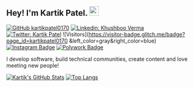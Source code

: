 ## Hey! I'm Kartik Patel. <img src="https://media.giphy.com/media/hvRJCLFzcasrR4ia7z/giphy.gif" width="25px">

[![GitHub kartikpatel0170](https://img.shields.io/github/followers/kartikpatel0170?label=follow&style=social)](https://github.com/kartikpatel0170)
[![Linkedin: Khushboo Verma](https://img.shields.io/badge/-Kartik%20Patel-blue?style=flat-square&logo=Linkedin&logoColor=white&link=https://www.linkedin.com/in/kartikpatel0170/)](https://www.linkedin.com/in/kartikpatel0170/)
[![Twitter: Kartik Patel](https://img.shields.io/twitter/follow/kartikpatel0170?style=social)](https://twitter.com/kartikpatel0170)
![Visitors](https://visitor-badge.glitch.me/badge?page_id=kartikpatel0170 &left_color=gray&right_color=blue)
[![Instagram Badge](https://img.shields.io/badge/-@kartikpatel0170-black?style=flat-square&labelColor=000000&logo=Instagram&link=https://instagram.com/@kartikpatel0170)](https://instagram.com/@kartikpatel0170)
[![Polywork Badge](https://img.shields.io/badge/-kartikpatel0170-orange?style=flat-square&logo=polywork&logoColor=black&link=http://polywork.com/kartikpatel0170)](http://polywork.com/kartikpatel0170)
  
I develop software, build technical communities, create content and love meeting new people!


[![Kartik's GitHub Stats](https://github-readme-stats.vercel.app/api?username=kartikpatel0170&hide=issues&count_private=true&show_icons=true&theme=calm)](https://github.com/kartikpatel0170/github-readme-stats)
[![Top Langs](https://github-readme-stats.vercel.app/api/top-langs/?username=kartikpatel0170&layout=compact&theme=calm)](https://github.com/kartikpatel0170/github-readme-stats)




<!--
**kartikpatel0170/kartikpatel0170** is a ✨ _special_ ✨ repository because its `README.md` (this file) appears on your GitHub profile.

Here are some ideas to get you started:

- 🔭 I’m currently working on ...
- 🌱 I’m currently learning ...
- 👯 I’m looking to collaborate on ...
- 🤔 I’m looking for help with ...
- 💬 Ask me about ...
- 📫 How to reach me: ...
- 😄 Pronouns: ...
- ⚡ Fun fact: ...
-->
